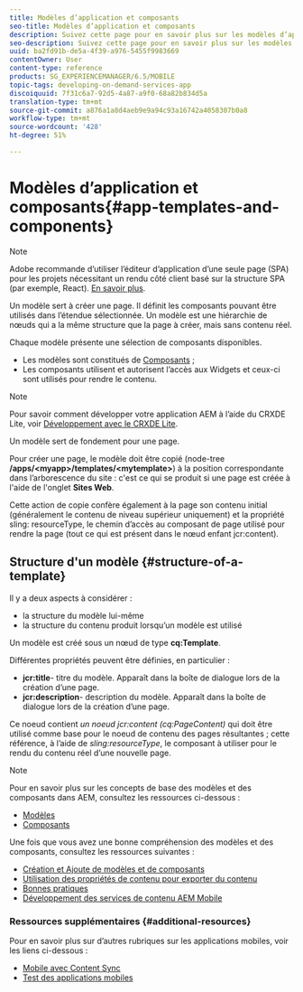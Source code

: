 ```yaml
---
title: Modèles d’application et composants
seo-title: Modèles d’application et composants
description: Suivez cette page pour en savoir plus sur les modèles d’application et les composants. Il fournit des informations détaillées sur la structure des modèles.
seo-description: Suivez cette page pour en savoir plus sur les modèles d’application et les composants. Il fournit des informations détaillées sur la structure des modèles.
uuid: ba2fd91b-de5a-4f39-a976-5455f9983669
contentOwner: User
content-type: reference
products: SG_EXPERIENCEMANAGER/6.5/MOBILE
topic-tags: developing-on-demand-services-app
discoiquuid: 7f31c6a7-92d5-4a87-a9f0-68a82b834d5a
translation-type: tm+mt
source-git-commit: a876a1a8d4aeb9e9a94c93a16742a4058307b0a8
workflow-type: tm+mt
source-wordcount: '428'
ht-degree: 51%

---
```



# Modèles d’application et composants{#app-templates-and-components}

>[!NOTE]
>
>Adobe recommande d’utiliser l’éditeur d’application d’une seule page (SPA) pour les projets nécessitant un rendu côté client basé sur la structure SPA (par exemple, React). [En savoir plus](/help/sites-developing/spa-overview.md).

Un modèle sert à créer une page. Il définit les composants pouvant être utilisés dans l’étendue sélectionnée. Un modèle est une hiérarchie de nœuds qui a la même structure que la page à créer, mais sans contenu réel.

Chaque modèle présente une sélection de composants disponibles.

* Les modèles sont constitués de [Composants](/help/sites-developing/components.md) ;
* Les composants utilisent et autorisent l’accès aux Widgets et ceux-ci sont utilisés pour rendre le contenu.

>[!NOTE]
>
>Pour savoir comment développer votre application AEM à l’aide du CRXDE Lite, voir [Développement avec le CRXDE Lite](/help/sites-developing/developing-with-crxde-lite.md).

Un modèle sert de fondement pour une page.

Pour créer une page, le modèle doit être copié (node-tree **/apps/&lt;myapp>/templates/&lt;mytemplate>**) à la position correspondante dans l’arborescence du site : c&#39;est ce qui se produit si une page est créée à l&#39;aide de l&#39;onglet **Sites Web**.

Cette action de copie confère également à la page son contenu initial (généralement le contenu de niveau supérieur uniquement) et la propriété sling: resourceType, le chemin d’accès au composant de page utilisé pour rendre la page (tout ce qui est présent dans le nœud enfant jcr:content).

## Structure d&#39;un modèle {#structure-of-a-template}

Il y a deux aspects à considérer :

* la structure du modèle lui-même
* la structure du contenu produit lorsqu’un modèle est utilisé

Un modèle est créé sous un nœud de type **cq:Template**.

Différentes propriétés peuvent être définies, en particulier :

* **jcr:title**- titre du modèle. Apparaît dans la boîte de dialogue lors de la création d’une page.
* **jcr:description**- description du modèle. Apparaît dans la boîte de dialogue lors de la création d’une page.

Ce noeud contient *un noeud jcr:content (cq:PageContent)* qui doit être utilisé comme base pour le noeud de contenu des pages résultantes ; cette référence, à l’aide de *sling:resourceType*, le composant à utiliser pour le rendu du contenu réel d’une nouvelle page.

>[!NOTE]
>
>Pour en savoir plus sur les concepts de base des modèles et des composants dans AEM, consultez les ressources ci-dessous :
>
>* [Modèles](/help/sites-developing/templates.md)
>* [Composants](/help/sites-developing/components.md)

>



Une fois que vous avez une bonne compréhension des modèles et des composants, consultez les ressources suivantes :

* [Création et Ajoute de modèles et de composants](/help/mobile/mobile-ondemand-app-templates.md)
* [Utilisation des propriétés de contenu pour exporter du contenu](/help/mobile/on-demand-content-properties-exporting.md)
* [Bonnes pratiques](/help/mobile/best-practices-aem-mobile.md)
* [Développement des services de contenu AEM Mobile](/help/mobile/developing-content-services.md)

### Ressources supplémentaires {#additional-resources}

Pour en savoir plus sur d’autres rubriques sur les applications mobiles, voir les liens ci-dessous :

* [Mobile avec Content Sync](/help/mobile/mobile-ondemand-contentsync.md)
* [Test des applications mobiles](/help/mobile/develop-mobile-apps-testing.md)

